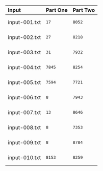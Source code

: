 | Input | Part One | Part Two |
|:---|:---|:---|
|input-001.txt|<pre>17</pre>|<pre>8052</pre>|
|input-002.txt|<pre>27</pre>|<pre>8218</pre>|
|input-003.txt|<pre>31</pre>|<pre>7932</pre>|
|input-004.txt|<pre>7845</pre>|<pre>8254</pre>|
|input-005.txt|<pre>7594</pre>|<pre>7721</pre>|
|input-006.txt|<pre>8</pre>|<pre>7943</pre>|
|input-007.txt|<pre>13</pre>|<pre>8646</pre>|
|input-008.txt|<pre>8</pre>|<pre>7353</pre>|
|input-009.txt|<pre>8</pre>|<pre>8784</pre>|
|input-010.txt|<pre>8153</pre>|<pre>8259</pre>|